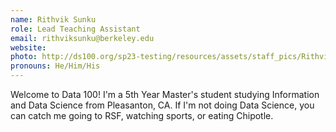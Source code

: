 ```yaml
---
name: Rithvik Sunku
role: Lead Teaching Assistant
email: rithviksunku@berkeley.edu
website: 
photo: http://ds100.org/sp23-testing/resources/assets/staff_pics/Rithvik_Sunku.jpg
pronouns: He/Him/His
---
```

Welcome to Data 100! I'm a 5th Year Master's student studying Information and Data Science from Pleasanton, CA. If I'm not doing Data Science, you can catch me going to RSF, watching sports, or eating Chipotle.
